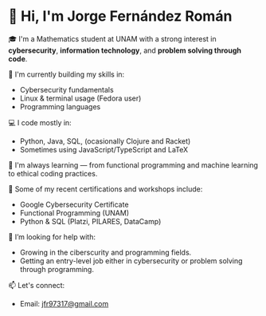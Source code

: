 # 👋 Hi, I'm Jorge Fernández Román

🎓 I'm a Mathematics student at UNAM with a strong interest in **cybersecurity**, **information technology**, and **problem solving through code**.

🔐 I'm currently building my skills in:
- Cybersecurity fundamentals
- Linux & terminal usage (Fedora user)
- Programming languages
  
💻 I code mostly in:
- Python, Java, SQL, (ocasionally Clojure and Racket)
- Sometimes using JavaScript/TypeScript and LaTeX

📘 I'm always learning — from functional programming and machine learning to ethical coding practices.

🌱 Some of my recent certifications and workshops include:
- Google Cybersecurity Certificate
- Functional Programming (UNAM)
- Python & SQL (Platzi, PILARES, DataCamp)

🤔 I’m looking for help with:
- Growing in the ciberscurity and programming fields.
- Getting an entry-level job either in cybersecurity or problem solving through programming.

📫 Let's connect:
- Email: jfr97317@gmail.com  



<!--
- 🔭 I’m currently working on ...
- 🌱 I’m currently learning ...
- 👯 I’m looking to collaborate on ...
- 🤔 I’m looking for help with ...
- 💬 Ask me about ...
- 📫 How to reach me: ...
- 😄 Pronouns: ...
- ⚡ Fun fact: ...
-->
